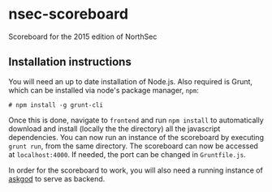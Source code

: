 # nsec-scoreboard
Scoreboard for the 2015 edition of NorthSec

## Installation instructions

You will need an up to date installation of Node.js. Also required is
Grunt, which can be installed via node's package manager, `npm`:

    # npm install -g grunt-cli

Once this is done, navigate to `frontend` and run `npm install` to
automatically download and install (locally the the directory) all the
javascript dependencies. You can now run an instance of the scoreboard
by executing `grunt run`, from the same directory. The scoreboard can
now be accessed at `localhost:4000`. If needed, the port can be
changed in `Gruntfile.js`.

In order for the scoreboard to work, you will also need a running
instance of [askgod](https://github.com/nsec/askgod) to serve as
backend.
